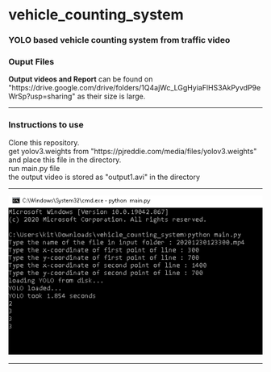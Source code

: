 # vehicle_counting_system
<h3>YOLO based vehicle counting system from traffic video</h3>
<h3>Ouput Files</h3>
<p><b>Output videos and Report</b> can be found on "https://drive.google.com/drive/folders/1Q4ajWc_LGgHyiaFlHS3AkPyvdP9eWrSp?usp=sharing" as their size is large.</p>
<hr>
<h3>Instructions to use</h3>
Clone this repository. <br>
get yolov3.weights from  "https://pjreddie.com/media/files/yolov3.weights" and place this file in the directory.<br>
run main.py file <br>
the output video is stored as "output1.avi" in the directory  <br><hr>
<img src="/Capture.PNG"/>
<hr>
